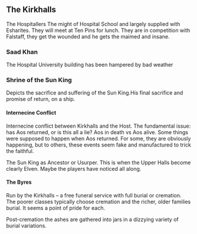 ## The Kirkhalls

The Hospitallers 
The might of Hospital School and largely supplied with Esharites. They will meet at Ten Pins for lunch. They are in competition with Falstaff, they get the wounded and he gets the maimed and insane.

### Saad Khan
The Hospital University building has been hampered by bad weather


### Shrine of the Sun King
Depicts the sacrifice and suffering of the Sun King.His final sacrifice and promise of return, on a ship.


#### Internecine Conflict
Internecine conflict between Kirkhalls and the Host.
The fundamental issue: has Aos returned, or is this all a lie?
Aos in death vs Aos alive. Some things were supposed to happen when Aos returned. For some, they are obviously happening, but to others, these events seem fake and manufactured to trick the faithful.

The Sun King as Ancestor or Usurper. This is when the Upper Halls become clearly Elven. Maybe the players have noticed all along.

#### The Byres
Run by the Kirkhalls – a free funeral service with full burial or cremation. The poorer classes typically choose cremation and the richer, older families burial. It seems a point of pride for each.

Post-cremation the ashes are gathered into jars in a dizzying variety of burial variations.
